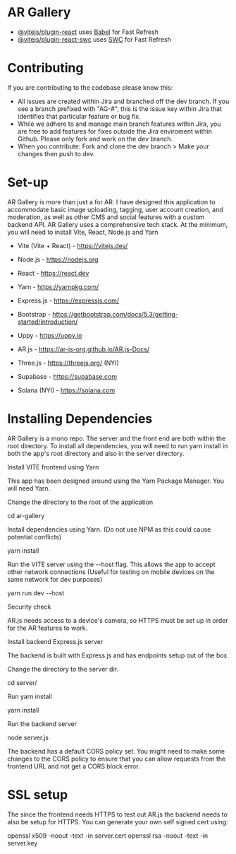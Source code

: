 # AR Gallery


- [@vitejs/plugin-react](https://github.com/vitejs/vite-plugin-react/blob/main/packages/plugin-react/README.md)
  uses [Babel](https://babeljs.io/) for Fast Refresh
- [@vitejs/plugin-react-swc](https://github.com/vitejs/vite-plugin-react-swc)
  uses [SWC](https://swc.rs/) for Fast Refresh

# Contributing
If you are contributing to the codebase please know this:

- All issues are created within Jira and branched off the dev branch. If you see a branch prefixed with "AG-#", this is the issue key within Jira that identifies that particular feature or bug fix.
- While we adhere to and manage main branch features within Jira, you are free to add features for fixes outside the Jira enviroment within Github. Please only fork and work on the dev branch. 
- When you contribute: Fork and clone the dev branch > Make your changes then push to dev.

# Set-up


AR Gallery is more than just a for AR. I have designed this application to accommodate basic image uploading, tagging, user account creation, and moderation, as well as other CMS and social features with a custom backend API. AR Gallery uses a comprehensive tech stack. At the minimum, you will need to install Vite, React, Node.js and Yarn

- Vite (Vite + React) - https://vitejs.dev/

- Node.js - https://nodejs.org

- React - https://react.dev

- Yarn - https://yarnpkg.com/

- Express.js - https://expressjs.com/

- Bootstrap - https://getbootstrap.com/docs/5.3/getting-started/introduction/

- Uppy - https://uppy.io

- AR.js - https://ar-js-org.github.io/AR.js-Docs/
- Three.js - https://threejs.org/ (NYI)

- Supabase - https://supabase.com

- Solana (NYI) - https://solana.com

# Installing Dependencies

AR Gallery is a mono repo. The server and the front end are both within the root directory. To install all dependencies, you will need to run yarn install in both the app's root directory and also in the server directory. 

Install VITE frontend using Yarn

This app has been designed around using the Yarn Package Manager. You will need Yarn.

Change the directory to the root of the application

cd ar-gallery

Install dependencies using Yarn. (Do not use NPM as this could cause potential conflicts)

yarn install

Run the VITE server using the --host flag. This allows the app to accept other network connections (Useful for testing on mobile devices on the same network for dev purposes)

yarn run dev --host



Security check

AR.js needs access to a device's camera, so HTTPS must be set up in order for the AR features to work. 

Install backend Express.js server

The backend is built with Express.js and has endpoints setup out of the box. 

Change the directory to the server dir.

cd server/

Run yarn install

yarn install

Run the backend server

node server.js

The backend has a default CORS policy set. You might need to make some changes to the CORS policy to ensure that you can allow requests from the frontend URL and not get a CORS block error.

# SSL setup
The since the frontend needs HTTPS to test out AR.js the backend needs to also be setup for HTTPS. You can generate your own self signed cert using:

openssl x509 -noout -text -in server.cert
openssl rsa -noout -text -in server.key
